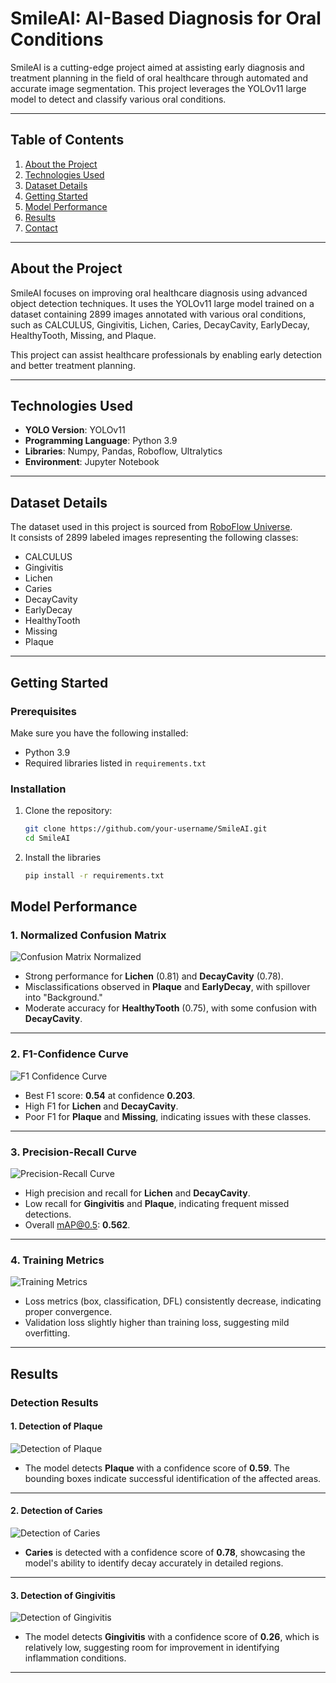 # SmileAI: AI-Based Diagnosis for Oral Conditions

SmileAI is a cutting-edge project aimed at assisting early diagnosis and treatment planning in the field of oral healthcare through automated and accurate image segmentation. This project leverages the YOLOv11 large model to detect and classify various oral conditions.

---

## Table of Contents
1. [About the Project](#about-the-project)
2. [Technologies Used](#technologies-used)
3. [Dataset Details](#dataset-details)
4. [Getting Started](#getting-started)
5. [Model Performance](#model-performance)
6. [Results](#results)
7. [Contact](#contact)

---

## About the Project

SmileAI focuses on improving oral healthcare diagnosis using advanced object detection techniques. It uses the YOLOv11 large model trained on a dataset containing 2899 images annotated with various oral conditions, such as CALCULUS, Gingivitis, Lichen, Caries, DecayCavity, EarlyDecay, HealthyTooth, Missing, and Plaque.

This project can assist healthcare professionals by enabling early detection and better treatment planning.

---

## Technologies Used

- **YOLO Version**: YOLOv11
- **Programming Language**: Python 3.9
- **Libraries**: Numpy, Pandas, Roboflow, Ultralytics
- **Environment**: Jupyter Notebook

---

## Dataset Details

The dataset used in this project is sourced from [RoboFlow Universe](https://universe.roboflow.com/detection12/dent_final2).  
It consists of 2899 labeled images representing the following classes:
- CALCULUS
- Gingivitis
- Lichen
- Caries
- DecayCavity
- EarlyDecay
- HealthyTooth
- Missing
- Plaque

---

## Getting Started

### Prerequisites
Make sure you have the following installed:
- Python 3.9
- Required libraries listed in `requirements.txt`

### Installation
1. Clone the repository:
   ```bash
   git clone https://github.com/your-username/SmileAI.git
   cd SmileAI
2. Install the libraries
   ```bash
   pip install -r requirements.txt

## Model Performance
### 1. Normalized Confusion Matrix
![Confusion Matrix Normalized](model_performance/confusion_matrix_normalized.png)

- Strong performance for **Lichen** (0.81) and **DecayCavity** (0.78).
- Misclassifications observed in **Plaque** and **EarlyDecay**, with spillover into "Background."
- Moderate accuracy for **HealthyTooth** (0.75), with some confusion with **DecayCavity**.

---

### 2. F1-Confidence Curve
![F1 Confidence Curve](model_performance/F1_curve.png)

- Best F1 score: **0.54** at confidence **0.203**.
- High F1 for **Lichen** and **DecayCavity**.
- Poor F1 for **Plaque** and **Missing**, indicating issues with these classes.

---

### 3. Precision-Recall Curve
![Precision-Recall Curve](model_performance/PR_curve.png)

- High precision and recall for **Lichen** and **DecayCavity**.
- Low recall for **Gingivitis** and **Plaque**, indicating frequent missed detections.
- Overall mAP@0.5: **0.562**.

---

### 4. Training Metrics
![Training Metrics](model_performance/results.png)

- Loss metrics (box, classification, DFL) consistently decrease, indicating proper convergence.
- Validation loss slightly higher than training loss, suggesting mild overfitting.

---

## Results

### Detection Results

#### 1. Detection of Plaque
![Detection of Plaque](results/results0.jpg)
- The model detects **Plaque** with a confidence score of **0.59**. The bounding boxes indicate successful identification of the affected areas.

---

#### 2. Detection of Caries
![Detection of Caries](results/results1.jpg)
- **Caries** is detected with a confidence score of **0.78**, showcasing the model's ability to identify decay accurately in detailed regions.

---

#### 3. Detection of Gingivitis
![Detection of Gingivitis](results/results2.jpg)
- The model detects **Gingivitis** with a confidence score of **0.26**, which is relatively low, suggesting room for improvement in identifying inflammation conditions.

---
